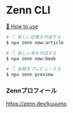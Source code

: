 # Zenn CLI

[📘 How to use](https://zenn.dev/zenn/articles/zenn-cli-guide)


```bash
# 👇 新しい記事を作成する
$ npx zenn new:article

# 👇 新しい本を作成する
$ npx zenn new:book

# 👇 投稿をプレビューする
$ npx zenn preview

```

### Zennプロフィール
https://zenn.dev/kuuumo
